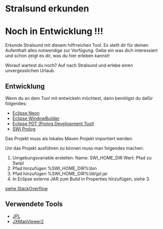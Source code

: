 # Stralsund erkunden
# Noch in Entwicklung !!!

Erkunde Stralsund mit diesem hilfrreichen Tool. Es stellt dir für deinen Aufenthalt alles notwendige zur Verfügung. Gebe ein was dich interessiert und schon zeigt es dir, was du hier erleben kannst!

Worauf wartest du noch? Auf nach Stralsund und erlebe einen unvergesslichen Urlaub.

## Entwicklung

Wenn du an dem Tool mit entwickeln möchtest, dann benötigst du dafür folgendes:

- [Eclipse Neon](https://www.eclipse.org)
- [Eclipse WindowBuilder](https://eclipse.org/windowbuilder/)
- [Eclipse PDT (Prolog Develiopment Tool)](https://sewiki.iai.uni-bonn.de/research/pdt/docs/start)
- [SWI Prolog](http://www.swi-prolog.org/)

Das Projekt muss als lokales Maven Projekt importiert werden.

Um das Projekt ausführen zu können muss man folgendes machen:
1. Umgebungsvariable erstellen:
   Name: SWI_HOME_DIR
   Wert: Pfad zu Swipl
2. Pfad hinzufügen
   %SWI_HOME_DIR%\bin
3. Pfad hinzufügen
   %SWI_HOME_DIR%\lib\jpl.jar
4. In Eclipse externe JAR zum Build in Properties hinzufügen, siehe 3.

[siehe StackOverflow](http://stackoverflow.com/a/12309591)

## Verwendete Tools

- [JPL](http://www.swi-prolog.org/packages/jpl/)
- [JXMapViewer2](https://github.com/msteiger/jxmapviewer2)

